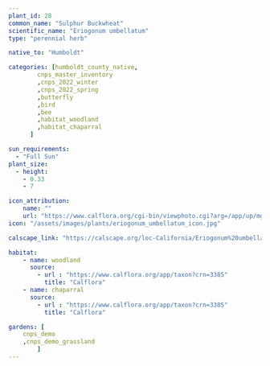 ```yaml
---
plant_id: 28
common_name: "Sulphur Buckwheat"
scientific_name: "Eriogonum umbellatum"
type: "perennial herb"

native_to: "Humboldt"

categories: [humboldt_county_native,
        cnps_master_inventory
        ,cnps_2022_winter
        ,cnps_2022_spring
        ,butterfly
        ,bird
        ,bee
        ,habitat_woodland
        ,habitat_chaparral
      ]

sun_requirements:
  - "Full Sun"
plant_size:
  - height: 
    - 0.33
    - 7

icon_attribution: 
    name: ""
    url: "https://www.calflora.org/cgi-bin/viewphoto.cgi?arg=/app/up/mg/52/mg15638-1.jpg"
icon: "/assets/images/plants/eriogonum_umbellatum_icon.jpg" 

calscape_link: "https://calscape.org/loc-California/Eriogonum%20umbellatum(%20)"

habitat: 
    - name: woodland
      source: 
        - url : "https://www.calflora.org/app/taxon?crn=3385"
          title: "Calflora"
    - name: chaparral
      source: 
        - url : "https://www.calflora.org/app/taxon?crn=3385"
          title: "Calflora"

gardens: [ 
    cnps_demo
    ,cnps_demo_grassland
        ]
---
```


